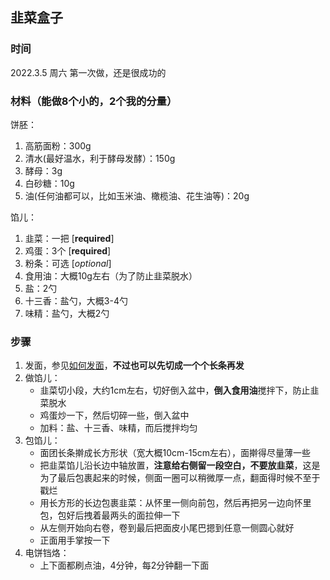 ## 韭菜盒子

### 时间
2022.3.5 周六 第一次做，还是很成功的

### 材料（能做8个小的，2个我的分量）
饼胚：
1. 高筋面粉：300g
2. 清水(最好温水，利于酵母发酵）：150g
3. 酵母：3g
4. 白砂糖：10g
5. 油(任何油都可以，比如玉米油、橄榄油、花生油等)：20g

馅儿：
1. 韭菜：一把 [**required**]
2. 鸡蛋：3个 [**required**]
3. 粉条：可选 [*optional*]
4. 食用油：大概10g左右（为了防止韭菜脱水）
5. 盐：2勺
6. 十三香：盐勺，大概3-4勺
7. 味精：盐勺，大概2勺

### 步骤
1. 发面，参见[如何发面](??)，**不过也可以先切成一个个长条再发**
2. 做馅儿：
   - 韭菜切小段，大约1cm左右，切好倒入盆中，**倒入食用油**搅拌下，防止韭菜脱水
   - 鸡蛋炒一下，然后切碎一些，倒入盆中
   - 加料：盐、十三香、味精，而后搅拌均匀
3. 包馅儿：
   - 面团长条擀成长方形状（宽大概10cm-15cm左右），面擀得尽量薄一些
   - 把韭菜馅儿沿长边中轴放置，**注意给右侧留一段空白，不要放韭菜**，这是为了最后包裹起来的时候，侧面一圈可以稍微厚一点，翻面得时候不至于戳烂
   - 用长方形的长边包裹韭菜：从怀里一侧向前包，然后再把另一边向怀里包，包好后拽着最两头的面拉伸一下
   - 从左侧开始向右卷，卷到最后把面皮小尾巴摁到任意一侧圆心就好
   - 正面用手掌按一下
4. 电饼铛烙：
   - 上下面都刷点油，4分钟，每2分钟翻一下面
